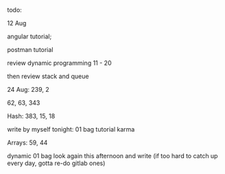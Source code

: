 todo: 

12 Aug

angular tutorial; 

postman tutorial

review dynamic programming 11 - 20 

then review stack and queue



24 Aug: 239, 2

62, 63, 343

Hash: 383, 15, 18

write by myself tonight: 01 bag tutorial karma

Arrays: 59, 44

dynamic 01 bag look again this afternoon and write (if too hard to catch up every day, gotta re-do gitlab ones)

